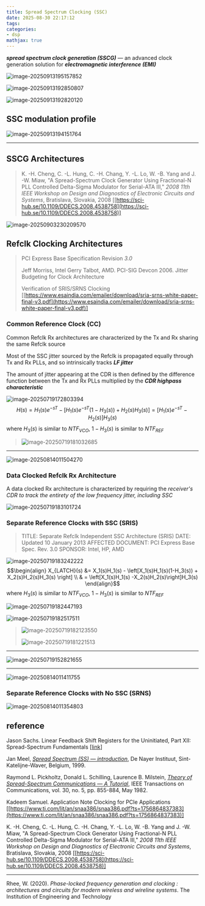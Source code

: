 ```yaml
---
title: Spread Spectrum Clocking (SSC)
date: 2025-08-30 22:17:12
tags:
categories:
- dsp
mathjax: true
---
```


***spread spectrum clock generation (SSCG)*** — an advanced clock generation solution for ***electromagnetic interference (EMI)***

![image-20250913195157852](sscg/image-20250913195157852.png)

![image-20250913192850807](sscg/image-20250913192850807.png)

![image-20250913192820120](sscg/image-20250913192820120.png)

## SSC modulation profile

![image-20250913194151764](sscg/image-20250913194151764.png)

---



##  SSCG Architectures

> K. -H. Cheng, C. -L. Hung, C. -H. Chang, Y. -L. Lo, W. -B. Yang and J. -W. Miaw, "A Spread-Spectrum Clock Generator Using Fractional-N PLL Controlled Delta-Sigma Modulator for Serial-ATA III," *2008 11th IEEE Workshop on Design and Diagnostics of Electronic Circuits and Systems*, Bratislava, Slovakia, 2008 [[https://sci-hub.se/10.1109/DDECS.2008.4538758](https://sci-hub.se/10.1109/DDECS.2008.4538758)]

![image-20250903230209570](sscg/image-20250903230209570.png)





## Refclk Clocking Architectures

> PCI Express Base Specification Revision *3.0*
>
> Jeff Morriss, Intel Gerry Talbot, AMD. PCI-SIG Devcon 2006. Jitter Budgeting for Clock Architecture
>
> Verification of SRIS/SRNS Clocking [[https://www.esaindia.com/emailer/download/sria-srns-white-paper-final-v3.pdf](https://www.esaindia.com/emailer/download/sria-srns-white-paper-final-v3.pdf)]



### Common Reference Clock (CC)

Common Refclk Rx architectures are characterized by the Tx and Rx sharing the same Refclk source

Most of the SSC jitter sourced by the Refclk is propagated equally through Tx and Rx PLLs, and so intrinsically tracks ***LF jitter***

The amount of jitter appearing at the CDR is then defined by the difference function between the Tx and Rx PLLs multiplied by the ***CDR highpass characteristic***

![image-20250719172803394](sscg/image-20250719172803394.png)
$$
H(s)= H_1(s)e^{-sT} -  \left[H_1(s)e^{-sT}(1-H_3(s)) + H_2(s)H_3(s) \right] = [H_1(s)e^{-sT} -H_2(s)]H_3(s)
$$
where $H_3(s)$ is similar to $NTF_{VCO}$, $1-H_3(s)$ is similar to $NTF_{REF}$



> ![image-20250719181032685](sscg/image-20250719181032685.png)



---

![image-20250814011504270](sscg/image-20250814011504270.png)

### Data Clocked Refclk Rx Architecture

A data clocked Rx architecture is characterized by requiring the *receiver's CDR to track the entirety of the low frequency jitter, including SSC*

![image-20250719183101724](sscg/image-20250719183101724.png)



### Separate Reference Clocks with SSC (SRIS) 

> TITLE: Separate Refclk Independent SSC Architecture (SRIS)
> DATE: Updated 10 January 2013
> AFFECTED DOCUMENT: PCI Express Base Spec. Rev. 3.0
> SPONSOR: Intel, HP, AMD

![image-20250719183242222](sscg/image-20250719183242222.png)
$$\begin{align}
X_{LATCH}(s) &= X_1(s)H_1(s) -  \left[X_1(s)H_1(s)(1-H_3(s)) + X_2(s)H_2(s)H_3(s) \right] \\
& = \left[X_1(s)H_1(s) -X_2(s)H_2(s)\right]H_3(s)
\end{align}$$
where $H_3(s)$ is similar to $NTF_{VCO}$, $1-H_3(s)$ is similar to $NTF_{REF}$

![image-20250719182447193](sscg/image-20250719182447193.png)

![image-20250719182517511](sscg/image-20250719182517511.png)



> ![image-20250719182123550](sscg/image-20250719182123550.png)
>
> ![image-20250719181221513](sscg/image-20250719181221513.png)

---

![image-20250719152821655](sscg/image-20250719152821655.png)

---

![image-20250814011411755](sscg/image-20250814011411755.png)

### Separate Reference Clocks with No SSC (SRNS) 

![image-20250814011354803](sscg/image-20250814011354803.png)



## reference

Jason Sachs. Linear Feedback Shift Registers for the Uninitiated, Part XII: Spread-Spectrum Fundamentals [[link](https://www.embeddedrelated.com/showarticle/1124.php)]

Jan Meel, [*Spread Spectrum (SS) — introduction*](http://www.sss-mag.com/pdf/Ss_jme_denayer_intro_print.pdf), De Nayer Instituut, Sint-Katelijne-Waver, Belgium, 1999.

Raymond L. Pickholtz, Donald L. Schilling, Laurence B. Milstein, [*Theory of Spread-Spectrum Communications — A Tutorial*](http://citeseerx.ist.psu.edu/viewdoc/summary?doi=10.1.1.114.208&rank=1), IEEE Transactions on Communications, vol. 30, no. 5, pp. 855-884, May 1982.

Kadeem Samuel. Application Note Clocking for PCIe Applications [[https://www.ti.com/lit/an/snaa386/snaa386.pdf?ts=1756864837383](https://www.ti.com/lit/an/snaa386/snaa386.pdf?ts=1756864837383)]

K. -H. Cheng, C. -L. Hung, C. -H. Chang, Y. -L. Lo, W. -B. Yang and J. -W. Miaw, "A Spread-Spectrum Clock Generator Using Fractional-N PLL Controlled Delta-Sigma Modulator for Serial-ATA III," *2008 11th IEEE Workshop on Design and Diagnostics of Electronic Circuits and Systems*, Bratislava, Slovakia, 2008 [[https://sci-hub.se/10.1109/DDECS.2008.4538758](https://sci-hub.se/10.1109/DDECS.2008.4538758)]

---

Rhee, W. (2020). *Phase-locked frequency generation and clocking : architectures and circuits for modern wireless and wireline systems*. The Institution of Engineering and Technology

